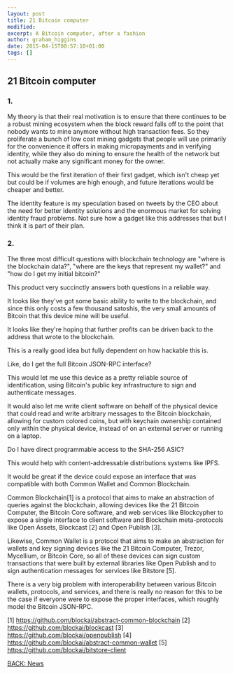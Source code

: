 ```yaml
---
layout: post
title: 21 Bitcoin computer
modified:
excerpt: A Bitcoin computer, after a fashion
author: graham_higgins
date: 2015-04-15T00:57:10+01:00
tags: []
---
```


## 21 Bitcoin computer

### 1.
My theory is that their real motivation is to ensure that there continues to be a robust mining ecosystem when the block reward falls off to the point that nobody wants to mine anymore without high transaction fees. So they proliferate a bunch of low cost mining gadgets that people will use primarily for the convenience it offers in making micropayments and in verifying identity, while they also do mining to ensure the health of the network but not actually make any significant money for the owner.

This would be the first iteration of their first gadget, which isn't cheap yet but could be if volumes are high enough, and future iterations would be cheaper and better.

The identity feature is my speculation based on tweets by the CEO about the need for better identity solutions and the enormous market for solving identity fraud problems. Not sure how a gadget like this addresses that but I think it is part of their plan.

### 2.

The three most difficult questions with blockchain technology are "where is the blockchain data?", "where are the keys that represent my wallet?" and "how do I get my initial bitcoin?"

This product very succinctly answers both questions in a reliable way.

It looks like they've got some basic ability to write to the blockchain, and since this only costs a few thousand satoshis, the very small amounts of Bitcoin that this device mine will be useful.

It looks like they're hoping that further profits can be driven back to the address that wrote to the blockchain.

This is a really good idea but fully dependent on how hackable this is.

Like, do I get the full Bitcoin JSON-RPC interface?

This would let me use this device as a pretty reliable source of identification, using Bitcoin's public key infrastructure to sign and authenticate messages.

It would also let me write client software on behalf of the physical device that could read and write arbitrary messages to the Bitcoin blockchain, allowing for custom colored coins, but with keychain ownership contained only within the physical device, instead of on an external server or running on a laptop.

Do I have direct programmable access to the SHA-256 ASIC?

This would help with content-addressable distributions systems like IPFS.

It would be great if the device could expose an interface that was compatible with both Common Wallet and Common Blockchain.

Common Blockchain[1] is a protocol that aims to make an abstraction of queries against the blockchain, allowing devices like the 21 Bitcoin Computer, the Bitcoin Core software, and web services like Blockcypher to expose a single interface to client software and Blockchain meta-protocols like Open Assets, Blockcast [2] and Open Publish [3].

Likewise, Common Wallet is a protocol that aims to make an abstraction for wallets and key signing devices like the 21 Bitcoin Computer, Trezor, Mycellium, or Bitcoin Core, so all of these devices can sign custom transactions that were built by external libraries like Open Publish and to sign authentication messages for services like Bitstore [5].

There is a very big problem with interoperability between various Bitcoin wallets, protocols, and services, and there is really no reason for this to be the case if everyone were to expose the proper interfaces, which roughly model the Bitcoin JSON-RPC.

[1] https://github.com/blockai/abstract-common-blockchain
[2] https://github.com/blockai/blockcast
[3] https://github.com/blockai/openpublish
[4] https://github.com/blockai/abstract-common-wallet
[5] https://github.com/blockai/bitstore-client

<div><a markdown="0" href="{{ site.url }}/news" class="btn">BACK: News</a></div>
